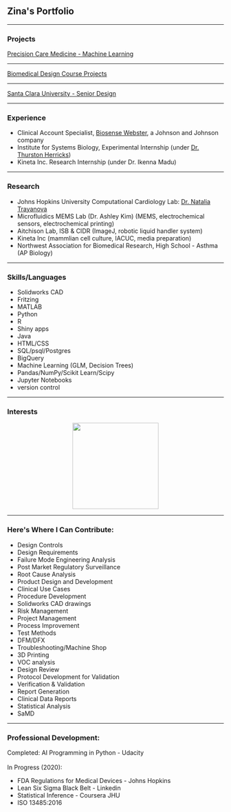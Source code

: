 ## Zina's Portfolio

---

### Projects

[Precision Care Medicine - Machine Learning](/precision)

---

[Biomedical Design Course Projects](/instruments)

---
[Santa Clara University - Senior Design](/seniordesign)

---

### Experience

- Clinical Account Specialist, [Biosense Webster](https://www.biosensewebster.com/), a Johnson and Johnson company
- Institute for Systems Biology, Experimental Internship (under [Dr. Thurston Herricks](https://www.g3journal.org/content/7/1/279.supplemental))
- Kineta Inc. Research Internship (under Dr. Ikenna Madu)

---

### Research
- Johns Hopkins University Computational Cardiology Lab: [Dr. Natalia Trayanova](https://www.trayanovalab.org)
- Microfluidics MEMS Lab (Dr. Ashley Kim) (MEMS, electrochemical sensors, electrochemical printing)
- Aitchison Lab, ISB & CIDR (ImageJ, robotic liquid handler system)
- Kineta Inc (mammlian cell culture, IACUC, media preparation)
- Northwest Association for Biomedical Research, High School - Asthma (AP Biology)

---
### Skills/Languages
- Solidworks CAD
- Fritzing
- MATLAB
- Python
- R
- Shiny apps
- Java
- HTML/CSS
- SQL/psql/Postgres
- BigQuery
- Machine Learning (GLM, Decision Trees)
- Pandas/NumPy/Scikit Learn/Scipy
- Jupyter Notebooks
- version control


---
### Interests
<center>



<img src= "/images/venn.jpeg" width="200"></center>

---
### Here's Where I Can Contribute:
- Design Controls
- Design Requirements
- Failure Mode Engineering Analysis
- Post Market Regulatory Surveillance
- Root Cause Analysis
- Product Design and Development
- Clinical Use Cases
- Procedure Development
- Solidworks CAD drawings
- Risk Management
- Project Management
- Process Improvement
- Test Methods
- DFM/DFX
- Troubleshooting/Machine Shop
- 3D Printing
- VOC analysis
- Design Review
- Protocol Development for Validation
- Verification & Validation
- Report Generation
- Clinical Data Reports
- Statistical Analysis
- SaMD


---
### Professional Development:
Completed:
AI Programming in Python - Udacity<br>
<br>
In Progress (2020):<br>
- FDA Regulations for Medical Devices - Johns Hopkins
- Lean Six Sigma Black Belt - Linkedin
- Statistical Inference - Coursera JHU
- ISO 13485:2016



